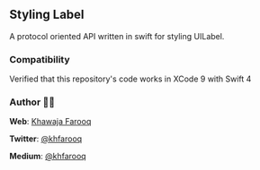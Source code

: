 ## Styling Label
A protocol oriented API written in swift for styling UILabel.

### Compatibility
Verified that this repository's code works in XCode 9 with Swift 4

### Author 🙏🏻
**Web**: [Khawaja Farooq](http://khawajafarooq.github.io)

**Twitter**: [@khfarooq](https://twitter.com/khfarooq)

**Medium**: [@khfarooq](https://medium.com/@khfarooq)
